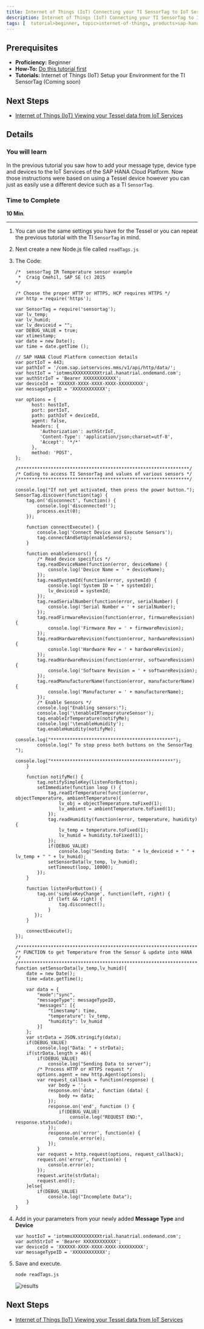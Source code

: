 ```yaml
---
title: Internet of Things (IoT) Connecting your TI SensorTag to IoT Services
description: Internet of Things (IoT) Connecting your TI SensorTag to IoT Services
tags: [  tutorial>beginner, topic>internet-of-things, products>sap-hana-cloud-platform, products>sap-hana ]
---
```

## Prerequisites  
 - **Proficiency:** Beginner
 - **How-To:** [Do this tutorial first](http://go.sap.com/developer/tutorials/hcp-create-trial-account.html)
 - **Tutorials:** Internet of Things (IoT) Setup your Environment for the TI SensorTag (Coming soon)

## Next Steps
 - [Internet of Things (IoT) Viewing your Tessel data from IoT Services](http://go.sap.com/developer/tutorials/iot-part9-hcp-services-viewdata.html)

## Details
### You will learn  
In the previous tutorial you saw how to add your message type, device type and devices to the IoT Services of the SAP HANA Cloud Platform. Now those instructions were based on using a Tessel device however you can just as easily use a different device such as a TI `SensorTag`.

### Time to Complete
**10 Min**.

---

1. You can use the same settings you have for the Tessel or you can repeat the previous tutorial with the TI `SensorTag` in mind.
2. Next create a new Node.js file called `readTags.js`
3. The Code:

	```
	/* 	sensorTag IR Temperature sensor example
	 *  Craig Cmehil, SAP SE (c) 2015
	*/
	
	/* Choose the proper HTTP or HTTPS, HCP requires HTTPS */
	var http = require('https');
	
	var SensorTag = require('sensortag');
	var lv_temp;
	var lv_humid;
	var lv_deviceid = "";
	var DEBUG_VALUE = true;
	var xtimestamp;
	var date = new Date();
	var time = date.getTime ();

	// SAP HANA Cloud Platform connection details
	var portIoT = 443;
	var pathIoT = '/com.sap.iotservices.mms/v1/api/http/data/';
	var hostIoT = 'iotmmsXXXXXXXXXXtrial.hanatrial.ondemand.com';
	var authStrIoT = 'Bearer XXXXXXXXXXXX';
	var deviceId = 'XXXXXX-XXXX-XXXX-XXXX-XXXXXXXXX';
	var messageTypeID = 'XXXXXXXXXXXX';
	
	var options = {
	      host: hostIoT,
		  port: portIoT,
	      path: pathIoT + deviceId,
	      agent: false,
	      headers: {
	         'Authorization': authStrIoT,
	         'Content-Type': 'application/json;charset=utf-8',
			 'Accept': '*/*'
	      },
	      method: 'POST',     
	};
	
	/***************************************************************/
	/* Coding to access TI SensorTag and values of various sensors */
	/***************************************************************/
	
	console.log("If not yet activated, then press the power button.");
	SensorTag.discover(function(tag) {
		tag.on('disconnect', function() {
			console.log('disconnected!');
			process.exit(0);
		});
	
		function connectExecute() {
			console.log('Connect Device and Execute Sensors');
			tag.connectAndSetUp(enableSensors);
		}
	
		function enableSensors() {	
			/* Read device specifics */	
			tag.readDeviceName(function(error, deviceName) {
				console.log('Device Name = ' + deviceName);
			});
			tag.readSystemId(function(error, systemId) {
				console.log('System ID = ' + systemId);
				lv_deviceid = systemId;
			});
			tag.readSerialNumber(function(error, serialNumber) {
				console.log('Serial Number = ' + serialNumber);
			});
			tag.readFirmwareRevision(function(error, firmwareRevision) {
				console.log('Firmware Rev = ' + firmwareRevision);
			});
			tag.readHardwareRevision(function(error, hardwareRevision) {
				console.log('Hardware Rev = ' + hardwareRevision);
			});
			tag.readHardwareRevision(function(error, softwareRevision) {
				console.log('Software Revision = ' + softwareRevision);
			});
			tag.readManufacturerName(function(error, manufacturerName) {
				console.log('Manufacturer = ' + manufacturerName);
			});
			/* Enable Sensors */
			console.log("Enabling sensors:");
			console.log('\tenableIRTemperatureSensor');
			tag.enableIrTemperature(notifyMe);
			console.log('\tenableHumidity');
			tag.enableHumidity(notifyMe);
			console.log("*********************************************");
			console.log(" To stop press both buttons on the SensorTag ");
			console.log("*********************************************");
		}
	
		function notifyMe() {
			tag.notifySimpleKey(listenForButton);
			setImmediate(function loop () {
				tag.readIrTemperature(function(error, objectTemperature, ambientTemperature){
	        		lv_obj = objectTemperature.toFixed(1);
	        		lv_ambient = ambientTemperature.toFixed(1);
	      		});
				tag.readHumidity(function(error, temperature, humidity) {
					lv_temp = temperature.toFixed(1);
					lv_humid = humidity.toFixed(1);
				});
				if(DEBUG_VALUE)
					console.log("Sending Data: " + lv_deviceid + " " + lv_temp + " " + lv_humid);
				setSensorData(lv_temp, lv_humid);
				setTimeout(loop, 10000);
			});
	    }
	
		function listenForButton() {
			tag.on('simpleKeyChange', function(left, right) {
				if (left && right) {
					tag.disconnect();
				}
		   });
		}
		
		connectExecute();
	});
	
	/******************************************************************/
	/* FUNCTION to get Temperature from the Sensor & update into HANA */
	/******************************************************************/
	function setSensorData(lv_temp,lv_humid){	
		date = new Date();
	    time =date.getTime();
	    
		var data = {
			"mode":"sync",
			"messageType": messageTypeID,
			"messages": [{
				"timestamp": time,
				"temperature": lv_temp,
				"humidity": lv_humid
			}]
	    };
		var strData = JSON.stringify(data);	
		if(DEBUG_VALUE)
			console.log("Data: " + strData);
		if(strData.length > 46){
			if(DEBUG_VALUE)
				console.log("Sending Data to server");
			/* Process HTTP or HTTPS request */
			options.agent = new http.Agent(options);
			var request_callback = function(response) {
				var body = '';
				response.on('data', function (data) {
					body += data;
				});
				response.on('end', function () {
					if(DEBUG_VALUE)
						console.log("REQUEST END:", response.statusCode);
				});
				response.on('error', function(e) {
					console.error(e);
				});    
			}
			var request = http.request(options, request_callback);
			request.on('error', function(e) {
				console.error(e);
			});
			request.write(strData);
			request.end();
		}else{
			if(DEBUG_VALUE)
				console.log("Incomplete Data");
		}
	}
	```
	
4. Add in your parameters from your newly added **Message Type** and **Device**
	
	```
	var hostIoT = 'iotmmsXXXXXXXXXXtrial.hanatrial.ondemand.com';
	var authStrIoT = 'Bearer XXXXXXXXXXXX';
	var deviceId = 'XXXXXX-XXXX-XXXX-XXXX-XXXXXXXXX';
	var messageTypeID = 'XXXXXXXXXXXX';
	```

5. Save and execute.

	```
	node readTags.js
	```
	 
	![results](5.png)


## Next Steps
 - [Internet of Things (IoT) Viewing your Tessel data from IoT Services](http://go.sap.com/developer/tutorials/iot-part9-hcp-services-viewdata.html)
